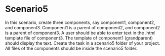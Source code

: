 # Scenario5

In this scenario, create three components, say component1, component2, and component3.
Component1 is a parent of component2, and component2 is a parent of component3.
A user should be able to enter text in the .html template file of component3. 
The template of component1 (grandparent) should display the text.
Create the task in a scenario5 folder of your project. 
All files of the components should be inside the scenario5 folder.